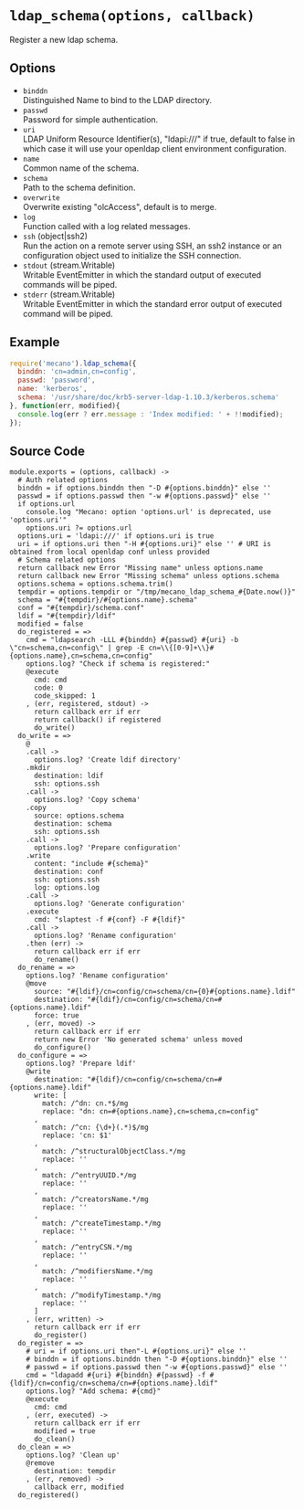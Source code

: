 
# `ldap_schema(options, callback)`

Register a new ldap schema.

## Options

*   `binddn`   
    Distinguished Name to bind to the LDAP directory.   
*   `passwd`   
    Password for simple authentication.   
*   `uri`   
    LDAP Uniform Resource Identifier(s), "ldapi:///" if true, default to false
    in which case it will use your openldap client environment configuration.   
*   `name`   
    Common name of the schema.   
*   `schema`   
    Path to the schema definition.   
*   `overwrite`   
    Overwrite existing "olcAccess", default is to merge.   
*   `log`   
    Function called with a log related messages.   
*   `ssh` (object|ssh2)   
    Run the action on a remote server using SSH, an ssh2 instance or an
    configuration object used to initialize the SSH connection.   
*   `stdout` (stream.Writable)   
    Writable EventEmitter in which the standard output of executed commands will
    be piped.   
*   `stderr` (stream.Writable)   
    Writable EventEmitter in which the standard error output of executed command
    will be piped.   

## Example

```js
require('mecano').ldap_schema({
  binddn: 'cn=admin,cn=config',
  passwd: 'password',
  name: 'kerberos',
  schema: '/usr/share/doc/krb5-server-ldap-1.10.3/kerberos.schema'
}, function(err, modified){
  console.log(err ? err.message : 'Index modified: ' + !!modified);
});
```

## Source Code

    module.exports = (options, callback) ->
      # Auth related options
      binddn = if options.binddn then "-D #{options.binddn}" else ''
      passwd = if options.passwd then "-w #{options.passwd}" else ''
      if options.url
        console.log "Mecano: option 'options.url' is deprecated, use 'options.uri'"
        options.uri ?= options.url
      options.uri = 'ldapi:///' if options.uri is true
      uri = if options.uri then "-H #{options.uri}" else '' # URI is obtained from local openldap conf unless provided
      # Schema related options
      return callback new Error "Missing name" unless options.name
      return callback new Error "Missing schema" unless options.schema
      options.schema = options.schema.trim()
      tempdir = options.tempdir or "/tmp/mecano_ldap_schema_#{Date.now()}"
      schema = "#{tempdir}/#{options.name}.schema"
      conf = "#{tempdir}/schema.conf"
      ldif = "#{tempdir}/ldif"
      modified = false
      do_registered = =>
        cmd = "ldapsearch -LLL #{binddn} #{passwd} #{uri} -b \"cn=schema,cn=config\" | grep -E cn=\\{[0-9]+\\}#{options.name},cn=schema,cn=config"
        options.log? "Check if schema is registered:"
        @execute
          cmd: cmd
          code: 0
          code_skipped: 1
        , (err, registered, stdout) ->
          return callback err if err
          return callback() if registered
          do_write()
      do_write = =>
        @
        .call ->
          options.log? 'Create ldif directory'
        .mkdir
          destination: ldif
          ssh: options.ssh
        .call ->
          options.log? 'Copy schema'
        .copy
          source: options.schema
          destination: schema
          ssh: options.ssh
        .call ->
          options.log? 'Prepare configuration'
        .write
          content: "include #{schema}"
          destination: conf
          ssh: options.ssh
          log: options.log
        .call ->
          options.log? 'Generate configuration'
        .execute
          cmd: "slaptest -f #{conf} -F #{ldif}"
        .call ->
          options.log? 'Rename configuration'
        .then (err) ->
          return callback err if err
          do_rename()
      do_rename = =>
        options.log? 'Rename configuration'
        @move
          source: "#{ldif}/cn=config/cn=schema/cn={0}#{options.name}.ldif"
          destination: "#{ldif}/cn=config/cn=schema/cn=#{options.name}.ldif"
          force: true
        , (err, moved) ->
          return callback err if err
          return new Error 'No generated schema' unless moved
          do_configure()
      do_configure = =>
        options.log? 'Prepare ldif'
        @write
          destination: "#{ldif}/cn=config/cn=schema/cn=#{options.name}.ldif"
          write: [
            match: /^dn: cn.*$/mg
            replace: "dn: cn=#{options.name},cn=schema,cn=config"
          ,
            match: /^cn: {\d+}(.*)$/mg
            replace: 'cn: $1'
          ,
            match: /^structuralObjectClass.*/mg
            replace: ''
          ,
            match: /^entryUUID.*/mg
            replace: ''
          ,
            match: /^creatorsName.*/mg
            replace: ''
          ,
            match: /^createTimestamp.*/mg
            replace: ''
          ,
            match: /^entryCSN.*/mg
            replace: ''
          ,
            match: /^modifiersName.*/mg
            replace: ''
          ,
            match: /^modifyTimestamp.*/mg
            replace: ''
          ]
        , (err, written) ->
          return callback err if err
          do_register()
      do_register = =>
        # uri = if options.uri then"-L #{options.uri}" else ''
        # binddn = if options.binddn then "-D #{options.binddn}" else ''
        # passwd = if options.passwd then "-w #{options.passwd}" else ''
        cmd = "ldapadd #{uri} #{binddn} #{passwd} -f #{ldif}/cn=config/cn=schema/cn=#{options.name}.ldif"
        options.log? "Add schema: #{cmd}"
        @execute
          cmd: cmd
        , (err, executed) ->
          return callback err if err
          modified = true
          do_clean()
      do_clean = =>
        options.log? 'Clean up'
        @remove
          destination: tempdir
        , (err, removed) ->
          callback err, modified
      do_registered()

